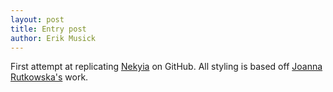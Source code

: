 ```yaml
---
layout: post
title: Entry post
author: Erik Musick
---
```


First attempt at replicating [Nekyia](http://erikmusick.com/) on GitHub. All styling is based off [Joanna Rutkowska's](https://github.com/rootkovska/rootkovska.github.io) work.
